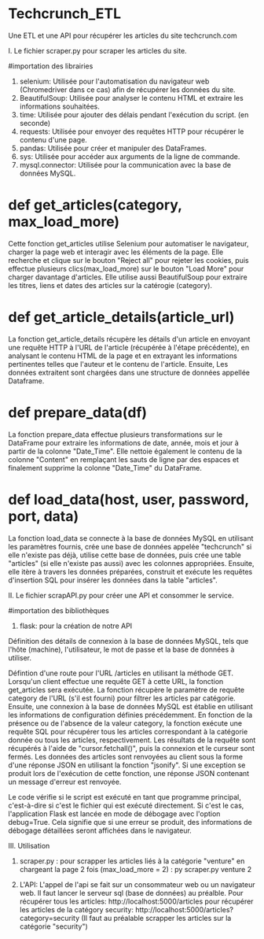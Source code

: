 # Techcrunch_ETL
Une ETL et une API pour récupérer les articles du site techcrunch.com


I. Le fichier scraper.py pour scraper les articles du site.

#importation des librairies
1. selenium: Utilisée pour l'automatisation du navigateur web (Chromedriver dans ce cas) afin de récupérer les données du site.
2. BeautifulSoup: Utilisée pour analyser le contenu HTML et extraire les informations souhaitées.
3. time: Utilisée pour ajouter des délais pendant l'exécution du script. (en seconde)
4. requests: Utilisée pour envoyer des requêtes HTTP pour récupérer le contenu d'une page.
5. pandas: Utilisée pour créer et manipuler des DataFrames.
6. sys: Utilisée pour accéder aux arguments de la ligne de commande.
7. mysql.connector: Utilisée pour la communication avec la base de données MySQL.

# def get_articles(category, max_load_more)
Cette fonction get_articles utilise Selenium pour automatiser le navigateur, charger la page web et interagir avec les éléments de la page.
Elle recherche et clique sur le bouton "Reject all" pour rejeter les cookies, puis effectue plusieurs clics(max_load_more) sur le bouton "Load More" pour charger davantage d'articles. 
Elle utilise aussi BeautifulSoup pour extraire les titres, liens et dates des articles sur la catérogie (category).

# def get_article_details(article_url)
La fonction get_article_details récupère les détails d'un article en envoyant une requête HTTP à l'URL de l'article (récupérée à l'étape précédente), en analysant le contenu HTML de la page et en extrayant les informations pertinentes telles que l'auteur et le contenu de l'article.
Ensuite, Les données extraitent sont chargées dans une structure de données appellée Dataframe.

# def prepare_data(df)
La fonction prepare_data effectue plusieurs transformations sur le DataFrame pour extraire les informations de date, année, mois et jour à partir de la colonne "Date_Time". 
Elle nettoie également le contenu de la colonne "Content" en remplaçant les sauts de ligne par des espaces et finalement supprime la colonne "Date_Time" du DataFrame.

# def load_data(host, user, password, port, data)
La fonction load_data se connecte à la base de données MySQL en utilisant les paramètres fournis, crée une base de données appelée "techcrunch" si elle n'existe pas déjà, utilise cette base de données, puis crée une table "articles" (si elle n'existe pas aussi) avec les colonnes appropriées. Ensuite, elle itère à travers les données préparées, construit et exécute les requêtes d'insertion SQL pour insérer les données dans la table "articles".


II. Le fichier scrapAPI.py pour créer une API et consommer le service.

#importation des bibliothèques
1. flask: pour la création de notre API

Définition des détails de connexion à la base de données MySQL, tels que l'hôte (machine), l'utilisateur, le mot de passe et la base de données à utiliser.

Défintion d'une route pour l'URL /articles en utilisant la méthode GET. 
Lorsqu'un client effectue une requête GET à cette URL, la fonction get_articles sera exécutée. La fonction récupère le paramètre de requête category de l'URL (s'il est fourni) pour filtrer les articles par catégorie. 
Ensuite, une connexion à la base de données MySQL est établie en utilisant les informations de configuration définies précédemment.
En fonction de la présence ou de l'absence de la valeur category, la fonction exécute une requête SQL pour récupérer tous les articles correspondant à la catégorie donnée ou tous les articles, respectivement. 
Les résultats de la requête sont récupérés à l'aide de "cursor.fetchall()", puis la connexion et le curseur sont fermés.
Les données des articles sont renvoyées au client sous la forme d'une réponse JSON en utilisant la fonction "jsonify". 
Si une exception se produit lors de l'exécution de cette fonction, une réponse JSON contenant un message d'erreur est renvoyée.

Le code vérifie si le script est exécuté en tant que programme principal, c'est-à-dire si c'est le fichier qui est exécuté directement. 
Si c'est le cas, l'application Flask est lancée en mode de débogage avec l'option debug=True. Cela signifie que si une erreur se produit, des informations de débogage détaillées seront affichées dans le navigateur.

III. Utilisation

1. scraper.py :
   pour scrapper les articles liés à la catégorie "venture" en chargeant la page 2 fois (max_load_more = 2) : py scraper.py venture 2

2. L'API:
   L'appel de l'api se fait sur un consommateur web ou un navigateur web.
   Il faut lancer le serveur sql (base de données) au préalble.
   Pour récupérer tous les articles: http://localhost:5000/articles
   pour récupérer les articles de la catégory security: http://localhost:5000/articles?category=security (Il faut au préalable scrapper les articles sur la catégorie "security")




